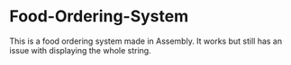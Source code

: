 # Food-Ordering-System
This is a food ordering system made in Assembly. It works but still has an issue with displaying the whole string.
